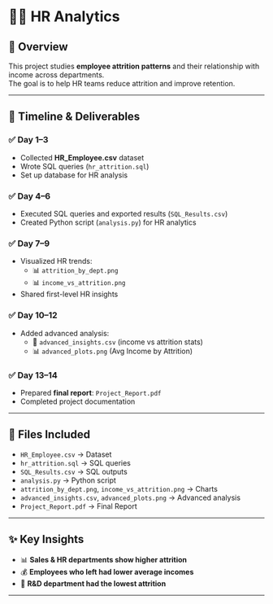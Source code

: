 # 👨‍💼 HR Analytics

## 📌 Overview
This project studies **employee attrition patterns** and their relationship with income across departments.  
The goal is to help HR teams reduce attrition and improve retention.

---

## 📅 Timeline & Deliverables

### ✅ Day 1–3
- Collected **HR_Employee.csv** dataset  
- Wrote SQL queries (`hr_attrition.sql`)  
- Set up database for HR analysis  

### ✅ Day 4–6
- Executed SQL queries and exported results (`SQL_Results.csv`)  
- Created Python script (`analysis.py`) for HR analytics  

### ✅ Day 7–9
- Visualized HR trends:
  - 📊 `attrition_by_dept.png`
  - 📊 `income_vs_attrition.png`  
- Shared first-level HR insights  

### ✅ Day 10–12
- Added advanced analysis:
  - 📄 `advanced_insights.csv` (income vs attrition stats)  
  - 📊 `advanced_plots.png` (Avg Income by Attrition)  

### ✅ Day 13–14
- Prepared **final report**: `Project_Report.pdf`  
- Completed project documentation  

---

## 📂 Files Included
- `HR_Employee.csv` → Dataset  
- `hr_attrition.sql` → SQL queries  
- `SQL_Results.csv` → SQL outputs  
- `analysis.py` → Python script  
- `attrition_by_dept.png`, `income_vs_attrition.png` → Charts  
- `advanced_insights.csv`, `advanced_plots.png` → Advanced analysis  
- `Project_Report.pdf` → Final Report  

---

## ✨ Key Insights
- 📊 **Sales & HR departments show higher attrition**  
- 💰 **Employees who left had lower average incomes**  
- 🏢 **R&D department had the lowest attrition**  

---
